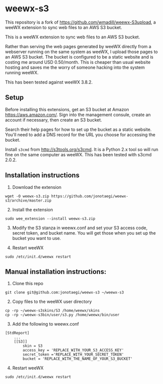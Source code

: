 # weewx-s3

This repository is a fork of https://github.com/wmadill/weewx-S3upload,
a weeWX extension to sync web files to an AWS S3 bucket.

This is a weeWX extension to sync web files to an AWS S3 bucket.

Rather than serving the web pages generated by weeWX directly from a 
webserver running on the same system as weeWX, I upload those pages 
to an AWS S3 bucket. The bucket is configured to be a static website
and is costing me around USD 0.50/month. This is cheaper than usual 
website hosting and saves me the worry of someone hacking into the
system running weeWX.

This has been tested against weeWX 3.8.2.

## Setup

Before installing this extensions, get an S3 bucket at Amazon
https://aws.amazon.com/. Sign into the management consule, create an
account if necessary, then create an S3 bucket.

Search their help pages for how to set up the bucket as a static
website. You'll need to add a DNS record for the URL you choose for
accessing the bucket.

Install `s3cmd` from http://s3tools.org/s3cmd. It is a Python 2.x
tool so will run fine on the same computer as weeWX. This has been
tested with s3cmd 2.0.2.

## Installation instructions

1. Download the extension

  ```
  wget -O weewx-s3.zip https://github.com/jonotaegi/weewx-s3/archive/master.zip
  ```

2. Install the extension

  ```
  sudo wee_extension --install weewx-s3.zip
  ```

3. Modify the S3 stanza in weewx.conf and set your S3 access code,
secret token, and bucket name. You will get those when you set up
the bucket you want to use.

4. Restart weeWX

  ```
  sudo /etc/init.d/weewx restart
  ```

## Manual installation instructions:

1. Clone this repo

  ```
  git clone git@github.com:jonotaegi/weewx-s3 ~/weewx-s3
  ```

2. Copy files to the weeWX user directory

  ```
  cp -rp ~/weewx-s3skins/S3 /home/weewx/skins
  cp -rp ~/weewx-s3bin/user/s3.py /home/weewx/bin/user
  ```

3. Add the following to weewx.conf

  ```
  [StdReport]
      ...
      [[S3]]
          skin = S3
          access_key = 'REPLACE_WITH_YOUR_S3_ACCESS_KEY'
          secret_token ='REPLACE_WITH_YOUR_SECRET_TOKEN'
          bucket = 'REPLACE_WITH_THE_NAME_OF_YOUR_S3_BUCKET'
  ```

4. Restart weeWX

  ```
  sudo /etc/init.d/weewx restart
  ```
